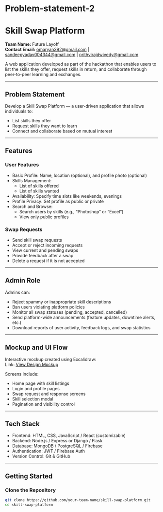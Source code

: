 # Problem-statement-2
# Skill Swap Platform  
**Team Name:** Future Layoff    
**Contact Email:**  omaryan392@gmail.com | sandeepyadav004344@gmail.com | prithvirajdwivedy@gmail.com   

A web application developed as part of the hackathon that enables users to list the skills they offer, request skills in return, and collaborate through peer-to-peer learning and exchanges.

---

## Problem Statement

Develop a Skill Swap Platform — a user-driven application that allows individuals to:
- List skills they offer
- Request skills they want to learn
- Connect and collaborate based on mutual interest

---

## Features

### User Features
- Basic Profile: Name, location (optional), and profile photo (optional)
- Skills Management:
  - List of skills offered
  - List of skills wanted
- Availability: Specify time slots like weekends, evenings
- Profile Privacy: Set profile as public or private
- Search and Browse:
  - Search users by skills (e.g., “Photoshop” or “Excel”)
  - View only public profiles

### Swap Requests
- Send skill swap requests
- Accept or reject incoming requests
- View current and pending swaps
- Provide feedback after a swap
- Delete a request if it is not accepted

---

## Admin Role

Admins can:
- Reject spammy or inappropriate skill descriptions
- Ban users violating platform policies
- Monitor all swap statuses (pending, accepted, cancelled)
- Send platform-wide announcements (feature updates, downtime alerts, etc.)
- Download reports of user activity, feedback logs, and swap statistics

---

## Mockup and UI Flow

Interactive mockup created using Excalidraw:  
Link: [View Design Mockup](https://link.excalidraw.com/l/65VNwy7c4X/8bM86GXnnUN)

Screens include:
- Home page with skill listings
- Login and profile pages
- Swap request and response screens
- Skill selection modal
- Pagination and visibility control

---

## Tech Stack

- Frontend: HTML, CSS, JavaScript / React (customizable)
- Backend: Node.js / Express or Django / Flask
- Database: MongoDB / PostgreSQL / Firebase
- Authentication: JWT / Firebase Auth
- Version Control: Git & GitHub

---

## Getting Started

### Clone the Repository
```bash
git clone https://github.com/your-team-name/skill-swap-platform.git
cd skill-swap-platform
